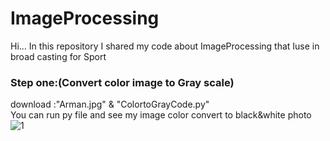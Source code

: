 # ImageProcessing
Hi... 
In this repository I shared my code about ImageProcessing that Iuse in broad casting for Sport
### Step one:(Convert color image to Gray scale)
download :"Arman.jpg" & "ColortoGrayCode.py"
<br>
You can run py file and see my image color convert to black&white photo
<br>
![1](https://user-images.githubusercontent.com/109248678/180053645-273b2b13-4565-4145-b3b4-d9c7070cc013.jpg)
<br>
